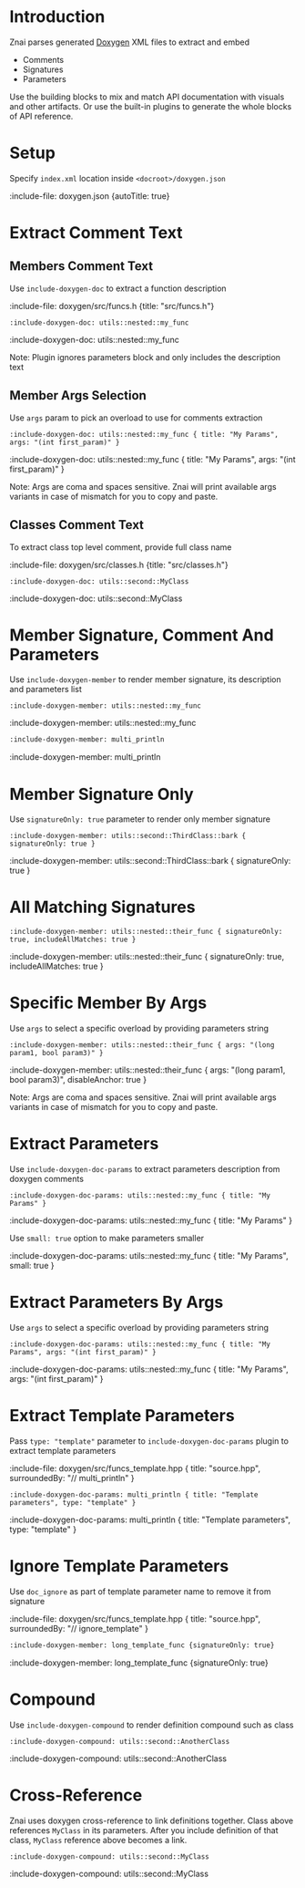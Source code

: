 # Introduction

Znai parses generated [Doxygen](https://www.doxygen.nl/index.html) XML files to extract and embed
* Comments
* Signatures 
* Parameters

Use the building blocks to mix and match API documentation with visuals and other artifacts.
Or use the built-in plugins to generate the whole blocks of API reference.

# Setup

Specify `index.xml` location inside `<docroot>/doxygen.json`

:include-file: doxygen.json {autoTitle: true}

# Extract Comment Text

## Members Comment Text

Use `include-doxygen-doc` to extract a function description

:include-file: doxygen/src/funcs.h {title: "src/funcs.h"}

    :include-doxygen-doc: utils::nested::my_func

:include-doxygen-doc: utils::nested::my_func

Note: Plugin ignores parameters block and only includes the description text

## Member Args Selection 

Use `args` param to pick an overload to use for comments extraction

    :include-doxygen-doc: utils::nested::my_func { title: "My Params", args: "(int first_param)" }

:include-doxygen-doc: utils::nested::my_func { title: "My Params", args: "(int first_param)" }

Note: Args are coma and spaces sensitive. Znai will print available args variants in case of mismatch for you to
copy and paste.

## Classes Comment Text

To extract class top level comment, provide full class name

:include-file: doxygen/src/classes.h {title: "src/classes.h"}

    :include-doxygen-doc: utils::second::MyClass

:include-doxygen-doc: utils::second::MyClass

# Member Signature, Comment And Parameters

Use `include-doxygen-member` to render member signature, its description and parameters list

    :include-doxygen-member: utils::nested::my_func

:include-doxygen-member: utils::nested::my_func 

```markdown {title: "template example"}
:include-doxygen-member: multi_println
```

:include-doxygen-member: multi_println

# Member Signature Only

Use `signatureOnly: true` parameter to render only member signature

    :include-doxygen-member: utils::second::ThirdClass::bark { signatureOnly: true }

:include-doxygen-member: utils::second::ThirdClass::bark { signatureOnly: true }

# All Matching Signatures

    :include-doxygen-member: utils::nested::their_func { signatureOnly: true, includeAllMatches: true }

:include-doxygen-member: utils::nested::their_func { signatureOnly: true, includeAllMatches: true }


# Specific Member By Args

Use `args` to select a specific overload by providing parameters string

    :include-doxygen-member: utils::nested::their_func { args: "(long param1, bool param3)" }

:include-doxygen-member: utils::nested::their_func { args: "(long param1, bool param3)", disableAnchor: true }

Note: Args are coma and spaces sensitive. Znai will print available args variants in case of mismatch for you to 
copy and paste.

# Extract Parameters

Use `include-doxygen-doc-params` to extract parameters description from doxygen comments

    :include-doxygen-doc-params: utils::nested::my_func { title: "My Params" }

:include-doxygen-doc-params: utils::nested::my_func { title: "My Params" }

Use `small: true` option to make parameters smaller 

:include-doxygen-doc-params: utils::nested::my_func { title: "My Params", small: true }

# Extract Parameters By Args 

Use `args` to select a specific overload by providing parameters string

    :include-doxygen-doc-params: utils::nested::my_func { title: "My Params", args: "(int first_param)" }

:include-doxygen-doc-params: utils::nested::my_func { title: "My Params", args: "(int first_param)" }

# Extract Template Parameters

Pass `type: "template"` parameter to `include-doxygen-doc-params` plugin to extract template parameters

:include-file: doxygen/src/funcs_template.hpp { title: "source.hpp", surroundedBy: "// multi_println" }

    :include-doxygen-doc-params: multi_println { title: "Template parameters", type: "template" }

:include-doxygen-doc-params: multi_println { title: "Template parameters", type: "template" }

# Ignore Template Parameters

Use `doc_ignore` as part of template parameter name to remove it from signature

:include-file: doxygen/src/funcs_template.hpp { title: "source.hpp", surroundedBy: "// ignore_template" }

```markdown {title: "template example"}
:include-doxygen-member: long_template_func {signatureOnly: true}
```

:include-doxygen-member: long_template_func {signatureOnly: true}


# Compound

Use `include-doxygen-compound` to render definition compound such as class 

    :include-doxygen-compound: utils::second::AnotherClass

:include-doxygen-compound: utils::second::AnotherClass 


# Cross-Reference

Znai uses doxygen cross-reference to link definitions together. 
Class above references `MyClass` in its parameters. After you include definition of that class,
`MyClass` reference above becomes a link.

    :include-doxygen-compound: utils::second::MyClass

:include-doxygen-compound: utils::second::MyClass 
